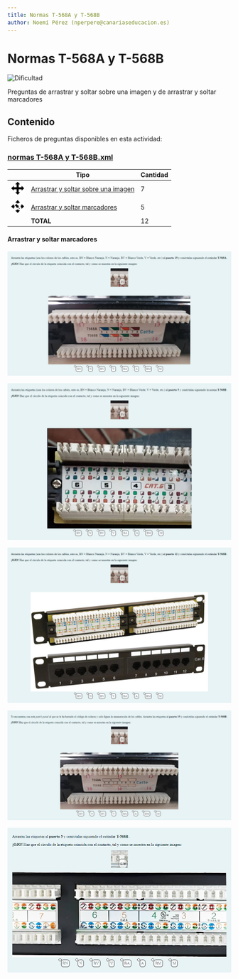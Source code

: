 ```yaml
---
title: Normas T-568A y T-568B
author: Noemí Pérez (nperpere@canariaseducacion.es)
---
```


# Normas T-568A y T-568B


![Dificultad](https://img.shields.io/badge/Dificultad-Media-yellow)


Preguntas de arrastrar y soltar sobre una imagen y de arrastrar y soltar marcadores

## Contenido

Ficheros de preguntas disponibles en esta actividad:


### [normas T-568A y T-568B.xml](https://github.com/iescanarias/actividades/tree/main/redes/cableado/normas%20T-568A%20y%20T-568B/normas%20T-568A%20y%20T-568B.xml)

|   | Tipo              | Cantidad                   |
| - | ----------------- | -------------------------- |
| ![ddimageortext](https://raw.githubusercontent.com/iescanarias/actividades/main/.actirepo/icons/ddimageortext.svg) | [Arrastrar y soltar sobre una imagen](#arrastrar-y-soltar-sobre-una-imagen) | 7 |
| ![ddmarker](https://raw.githubusercontent.com/iescanarias/actividades/main/.actirepo/icons/ddmarker.svg) | [Arrastrar y soltar marcadores](#arrastrar-y-soltar-marcadores) | 5 |
|   | **TOTAL**         | 12 |


#### Arrastrar y soltar marcadores


![05-arrastrar-marcadores-a-panel-de-parcheo-t-568a-con-codigo-colores_0.png](images/05-arrastrar-marcadores-a-panel-de-parcheo-t-568a-con-codigo-colores_0.png)

![06-arrastrar-marcadores-a-panel-de-parcheo-t-568b-con-codigo-colores_0.png](images/06-arrastrar-marcadores-a-panel-de-parcheo-t-568b-con-codigo-colores_0.png)

![07-arrastrar-marcadores-a-panel-de-parcheo-t-568b-con-codigo-colores_0.png](images/07-arrastrar-marcadores-a-panel-de-parcheo-t-568b-con-codigo-colores_0.png)

![08-arrastrar-marcadores-a-panel-de-parcheo-t-568b-sin-codigo-colores_0.png](images/08-arrastrar-marcadores-a-panel-de-parcheo-t-568b-sin-codigo-colores_0.png)

![11-arrastrar-marcadores-a-panel-de-parcheo-t-568b-con-codigo-colores_0.png](images/11-arrastrar-marcadores-a-panel-de-parcheo-t-568b-con-codigo-colores_0.png)




